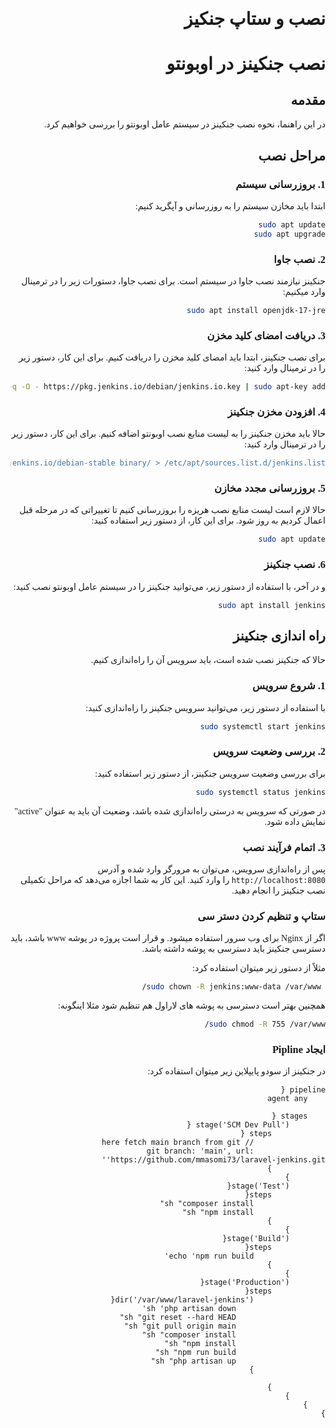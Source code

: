 <style>
body {
  direction: rtl;
  unicode-bidi: embed;
    font-family: Vazir;
}
</style>

# نصب و ستاپ جنکیز

# نصب جنکینز در اوبونتو

## مقدمه
 در این راهنما، نحوه نصب جنکینز در سیستم عامل اوبونتو را بررسی خواهیم کرد.

## مراحل نصب

### 1. بروزرسانی سیستم
ابتدا باید مخازن سیستم را به روزرسانی و آپگرید کنیم:

```bash
sudo apt update
sudo apt upgrade
```
### 2. نصب جاوا
جنکینز نیازمند نصب جاوا در سیستم است. برای نصب جاوا، دستورات زیر را در ترمینال وارد میکنیم:

```bash
sudo apt install openjdk-17-jre
```

### 3. دریافت امضای کلید مخزن
برای نصب جنکینز، ابتدا باید امضای کلید مخزن را دریافت کنیم. برای این کار، دستور زیر را در ترمینال وارد کنید:

```bash
wget -q -O - https://pkg.jenkins.io/debian/jenkins.io.key | sudo apt-key add -
```

### 4. افزودن مخزن جنکینز
حالا باید مخزن جنکینز را به لیست منابع نصب اوبونتو اضافه کنیم. برای این کار، دستور زیر را در ترمینال وارد کنید:

```bash
sudo sh -c 'echo deb http://pkg.jenkins.io/debian-stable binary/ > /etc/apt/sources.list.d/jenkins.list'
```

### 5. بروزرسانی مجدد مخازن
حالا لازم است لیست منابع نصب هریزه را بروزرسانی کنیم تا تغییراتی که در مرحله قبل اعمال کردیم به روز شود. برای این کار، از دستور زیر استفاده کنید:

```bash
sudo apt update
```

### 6. نصب جنکینز
و در آخر، با استفاده از دستور زیر، می‌توانید جنکینز را در سیستم عامل اوبونتو نصب کنید:

 ```bash
sudo apt install jenkins
```

## راه اندازی جنکینز
حالا که جنکینز نصب شده است، باید سرویس آن را راه‌اندازی کنیم.

### 1. شروع سرویس
با استفاده از دستور زیر، می‌توانید سرویس جنکینز را راه‌اندازی کنید:

```bash
sudo systemctl start jenkins
```

### 2. بررسی وضعیت سرویس
برای بررسی وضعیت سرویس جنکینز، از دستور زیر استفاده کنید:

```bash
sudo systemctl status jenkins
```

در صورتی که سرویس به درستی راه‌اندازی شده باشد، وضعیت آن باید به عنوان "active" نمایش داده شود.

### 3. اتمام فرآیند نصب
پس از راه‌اندازی سرویس، می‌توان به مرورگر وارد شده و آدرس `http://localhost:8080` را وارد کنید. این کار به شما اجازه می‌دهد که مراحل تکمیلی نصب جنکینز را انجام دهید.


### ستاپ و تنظیم کردن دستر سی
اگر از Nginx برای وب سرور استفاده میشود. و قرار است پروژه در پوشه www باشد، باید دسترسی جنکینز باید دسترسی به پوشه داشته باشد.

مثلاً از دستور زیر میتوان استفاده کرد:
```bash
 sudo chown -R jenkins:www-data /var/www/
```

همچنین بهتر است دسترسی به پوشه های لاراول هم تنظیم شود مثلا اینگونه:
```bash
sudo chmod -R 755 /var/www/
```


### ایجاد Pipline

در جنکینز از سودو پایپلاین زیر میتوان استفاده کرد:

```angular2html
pipeline {
    agent any

    stages {
        stage('SCM Dev Pull') {
            steps {
                // here fetch main branch from git
                git branch: 'main', url: 'https://github.com/mmasomi73/laravel-jenkins.git'
            }
        }
        stage('Test'){
            steps{
                sh "composer install"
                sh "npm install"
            }
        }
        stage('Build'){
            steps{
                echo 'npm run build'
            }
        }
        stage('Production'){
            steps{
                dir('/var/www/laravel-jenkins'){
                    sh 'php artisan down'
                    sh "git reset --hard HEAD"
                    sh "git pull origin main"
                    sh "composer install"
                    sh "npm install"
                    sh "npm run build"
                    sh "php artisan up"
                }

            }
        }
    }
}

```
